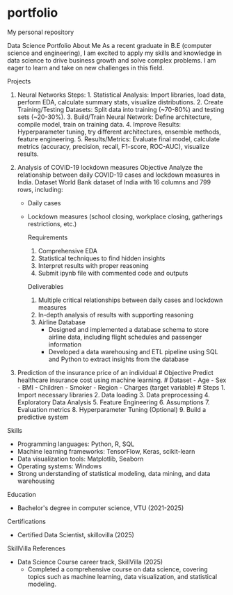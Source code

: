# portfolio
My personal repository 

Data Science Portfolio
About Me
As a recent graduate in B.E (computer science and engineering), I am excited to apply my skills and knowledge in data science to drive business growth and solve complex problems. I am eager to learn and take on new challenges in this field.

Projects
1. Neural Networks 
   Steps:
       1. Statistical Analysis: Import libraries, load data, perform EDA, calculate summary stats, visualize distributions.
       2. Create Training/Testing Datasets: Split data into training (~70-80%) and testing sets (~20-30%).
       3. Build/Train Neural Network: Define architecture, compile model, train on training data.
       4. Improve Results: Hyperparameter tuning, try different architectures, ensemble methods, feature engineering.
       5. Results/Metrics: Evaluate final model, calculate metrics (accuracy, precision, recall, F1-score, ROC-AUC), visualize results.
      
2. Analysis of COVID-19 lockdown measures
       Objective
            Analyze the relationship between daily COVID-19 cases and lockdown measures in India.
       Dataset
            World Bank dataset of India with 16 columns and 799 rows, including:
    - Daily cases
    - Lockdown measures (school closing, workplace closing, gatherings restrictions, etc.)

      Requirements
         1. Comprehensive EDA
         2. Statistical techniques to find hidden insights
         3. Interpret results with proper reasoning
         4. Submit ipynb file with commented code and outputs

      Deliverables
         1. Multiple critical relationships between daily cases and lockdown measures
         2. In-depth analysis of results with supporting reasoning
         3. Airline Database 
              - Designed and implemented a database schema to store airline data, including flight schedules and passenger information
              - Developed a data warehousing and ETL pipeline using SQL and Python to extract insights from the database
 3. Prediction of the insurance price of an individual
         # Objective
                Predict healthcare insurance cost using machine learning.
         # Dataset
           - Age
           - Sex
           - BMI
           - Children
           - Smoker
           - Region
           - Charges (target variable)
        # Steps
          1. Import necessary libraries
          2. Data loading
          3. Data preprocessing
          4. Exploratory Data Analysis
          5. Feature Engineering
          6. Assumptions
          7. Evaluation metrics
          8. Hyperparameter Tuning (Optional)
         9. Build a predictive system
    
Skills
- Programming languages: Python, R, SQL
- Machine learning frameworks: TensorFlow, Keras, scikit-learn
- Data visualization tools: Matplotlib, Seaborn
- Operating systems: Windows
- Strong understanding of statistical modeling, data mining, and data warehousing

Education
- Bachelor's degree in computer science, VTU (2021-2025)

Certifications
- Certified Data Scientist, skillovilla (2025)

SkillVilla References
- Data Science Course career track, SkillVilla (2025)
    - Completed a comprehensive course on data science, covering topics such as machine learning, data visualization, and statistical modeling.
